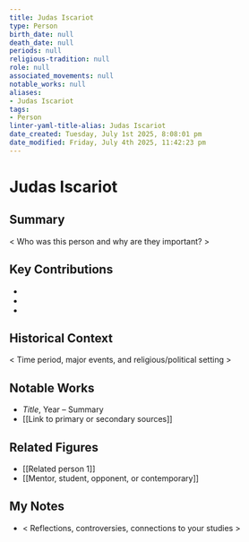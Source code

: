 ```yaml
---
title: Judas Iscariot
type: Person
birth_date: null
death_date: null
periods: null
religious-tradition: null
role: null
associated_movements: null
notable_works: null
aliases:
- Judas Iscariot
tags:
- Person
linter-yaml-title-alias: Judas Iscariot
date_created: Tuesday, July 1st 2025, 8:08:01 pm
date_modified: Friday, July 4th 2025, 11:42:23 pm
---
```


# Judas Iscariot

## Summary
< Who was this person and why are they important? >

## Key Contributions
- 
- 
- 

## Historical Context
< Time period, major events, and religious/political setting >

## Notable Works
- *Title*, Year – Summary
- [[Link to primary or secondary sources]]


## Related Figures
- [[Related person 1]]
- [[Mentor, student, opponent, or contemporary]]

## My Notes
- < Reflections, controversies, connections to your studies >
